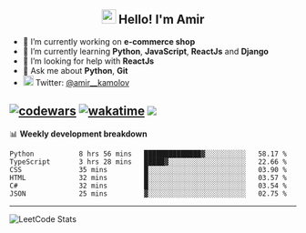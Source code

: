 <h2 align="center"><img src="https://media.giphy.com/media/hvRJCLFzcasrR4ia7z/giphy.gif" width="25px"> Hello! I'm Amir</h2>

- 🔭 I’m currently working on **e-commerce shop**
- 🌱 I’m currently learning **Python**, **JavaScript**, **ReactJs** and **Django**
- 🤔 I’m looking for help with **ReactJs**
- 💬 Ask me about **Python**, **Git**
- <img alt="Amir Kamolov | Twitter" width="18px" src="https://raw.githubusercontent.com/peterthehan/peterthehan/master/assets/twitter.svg" /> Twitter: [@amir__kamolov ](https://twitter.com/amir__kamolov)

[![codewars](https://www.codewars.com/users/Kamolov%20Amir/badges/micro)](https://www.codewars.com/users/Kamolov%20Amir)
[![wakatime](https://wakatime.com/badge/user/12da36de-2fca-4ef2-bb44-ec10c4750b61.svg)](https://wakatime.com/@12da36de-2fca-4ef2-bb44-ec10c4750b61)
![](https://komarev.com/ghpvc/?username=Amir0715&style=flat-square)
---

📊 **Weekly development breakdown**
<!--START_SECTION:waka-->

```text
Python           8 hrs 56 mins   ██████████████▓░░░░░░░░░░   58.17 %
TypeScript       3 hrs 28 mins   █████▓░░░░░░░░░░░░░░░░░░░   22.66 %
CSS              35 mins         █░░░░░░░░░░░░░░░░░░░░░░░░   03.90 %
HTML             32 mins         █░░░░░░░░░░░░░░░░░░░░░░░░   03.57 %
C#               32 mins         █░░░░░░░░░░░░░░░░░░░░░░░░   03.54 %
JSON             25 mins         ▓░░░░░░░░░░░░░░░░░░░░░░░░   02.75 %
```

<!--END_SECTION:waka-->

---

![LeetCode Stats](https://leetcard.jacoblin.cool/Amir0715?theme=dark&font=Noto%20Sans%20Mono&ext=heatmap)
